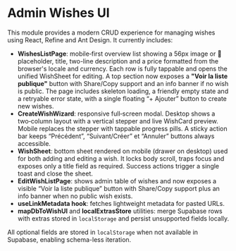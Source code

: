 # Admin Wishes UI

This module provides a modern CRUD experience for managing wishes using React, Refine and Ant Design. It currently includes:

 - **WishesListPage**: mobile‑first overview list showing a 56px image or 🎁 placeholder, title, two-line description and a price formatted from the browser's locale and currency. Each row is fully tappable and opens the unified WishSheet for editing. A top section now exposes a **"Voir la liste publique"** button with Share/Copy support and an info banner if no wish is public. The page includes skeleton loading, a friendly empty state and a retryable error state, with a single floating “+ Ajouter” button to create new wishes.
 - **CreateWishWizard**: responsive full‑screen modal. Desktop shows a two‑column layout with a vertical stepper and live WishCard preview. Mobile replaces the stepper with tappable progress pills. A sticky action bar keeps “Précédent”, “Suivant/Créer” et “Annuler” buttons always accessible.
 - **WishSheet**: bottom sheet rendered on mobile (drawer on desktop) used for both adding and editing a wish. It locks body scroll, traps focus and exposes only a title field as required. Success actions trigger a single toast and close the sheet.
 - **EditWishListPage**: shows admin table of wishes and now exposes a visible “Voir la liste publique” button with Share/Copy support plus an info banner when no public wish exists.
- **useLinkMetadata hook**: fetches lightweight metadata for pasted URLs.
- **mapDbToWishUI** and **localExtrasStore** utilities: merge Supabase rows with extras stored in `localStorage` and persist unsupported fields locally.

All optional fields are stored in `localStorage` when not available in Supabase, enabling schema-less iteration.

